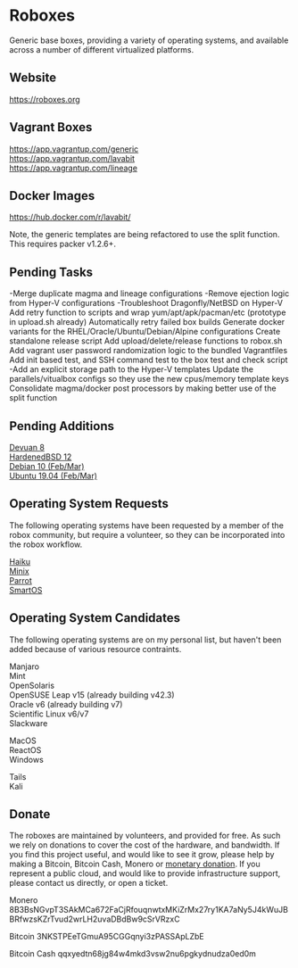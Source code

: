 
# Roboxes

Generic base boxes, providing a variety of operating systems, and available across a number of different virtualized platforms.

## Website
https://roboxes.org  

## Vagrant Boxes  
https://app.vagrantup.com/generic  
https://app.vagrantup.com/lavabit  
https://app.vagrantup.com/lineage  

## Docker Images  
https://hub.docker.com/r/lavabit/  

Note, the generic templates are being refactored to use the split function. This requires packer v1.2.6+.

## Pending Tasks

-Merge duplicate magma and lineage configurations
-Remove ejection logic from Hyper-V configurations
-Troubleshoot Dragonfly/NetBSD on Hyper-V
Add retry function to scripts and wrap yum/apt/apk/pacman/etc (prototype in upload.sh already)
Automatically retry failed box builds
Generate docker variants for the RHEL/Oracle/Ubuntu/Debian/Alpine configurations
Create standalone release script
Add upload/delete/release functions to robox.sh
Add vagrant user password randomization logic to the bundled Vagrantfiles
Add init based test, and SSH command test to the box test and check script
-Add an explicit storage path to the Hyper-V templates
Update the parallels/vitualbox configs so they use the new cpus/memory template keys
Consolidate magma/docker post processors by making better use of the split function

## Pending Additions

[Devuan 8](https://devuan.org/)  
[HardenedBSD 12](https://hardenedbsd.org/)  
[Debian 10 (Feb/Mar)](https://wiki.debian.org/DebianBuster)  
[Ubuntu 19.04 (Feb/Mar)](https://wiki.ubuntu.com/DiscoDingo)  

## Operating System Requests

The following operating systems have been requested by a member of the robox community, but require a volunteer, so they can be incorporated into the robox workflow.

[Haiku](https://www.haiku-os.org/get-haiku/)  
[Minix](https://www.minix3.org/)  
[Parrot](https://www.parrotsec.org/)  
[SmartOS](https://www.joyent.com/smartos)

## Operating System Candidates

The following operating systems are on my personal list, but haven't been added because of various resource contraints.

Manjaro  
Mint  
OpenSolaris  
OpenSUSE Leap v15 (already building v42.3)  
Oracle v6 (already building v7)  
Scientific Linux v6/v7  
Slackware  

MacOS  
ReactOS  
Windows  

Tails  
Kali  

## Donate

The roboxes are maintained by volunteers, and provided for free. As such we rely on donations to cover the cost of the hardware, and bandwidth. If you find this project useful, and would like to see it grow, please help by making a Bitcoin, Bitcoin Cash, Monero or [monetary donation](https://www.paypal.com/cgi-bin/webscr?cmd=_s-xclick&hosted_button_id=99THGS6F4HGLU&source=url). If you represent a public cloud, and would like to provide infrastructure support, please contact us directly, or open a ticket.

Monero
8B3BsNGvpT3SAkMCa672FaCjRfouqnwtxMKiZrMx27ry1KA7aNy5J4kWuJBBRfwzsKZrTvud2wrLH2uvaDBdBw9cSrVRzxC

Bitcoin
3NKSTPEeTGmuA95CGGqnyi3zPASSApLZbE

Bitcoin Cash
qqxyedtn68jg84w4mkd3vsw2nu6pgkydnudza0ed0m
